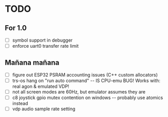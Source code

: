 # TODO

## For 1.0

- [ ] symbol support in debugger
- [ ] enforce uart0 transfer rate limit

## Mañana mañana

- [ ] figure out ESP32 PSRAM accounting issues (C++ custom allocators)
- [ ] trs-os hang on "run auto command" -- IS CPU-emu BUG! Works with: real agon & emulated VDP!
- [ ] not all screen modes are 60Hz, but emulator assumes they are
- [ ] c8 joystick gpio mutex contention on windows -- probably use atomics instead
- [ ] vdp audio sample rate setting
